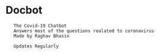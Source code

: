 # Docbot
   
       The Covid-19 Chatbot
       Answers most of the questions realated to coronavirus
       Made by Raghav Bhasin
                     
       Updates Regularly
